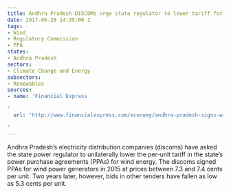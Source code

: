 ```yaml
---
title: Andhra Pradesh DISCOMs urge state regulator to lower tariff for wind energy
date: 2017-06-28 14:35:00 Z
tags:
- Wind
- Regulatory Commission
- PPA
states:
- Andhra Pradesh
sectors:
- Climate Change and Energy
subsectors:
- Renewables
sources:
- name: 'Financial Express

'
  url: 'http://www.financialexpress.com/economy/andhra-pradesh-signs-wind-power-ppas-does-u-turn-wants-25-pct-price-cut-now/728687/

'
---
```


Andhra Pradesh’s electricity distribution companies (discoms) have asked the state power regulator to unilaterally lower the per-unit tariff in the state’s power purchase agreements (PPAs) for wind energy. The discoms signed PPAs for wind power generators in 2015 at prices between 7.3 and 7.4 cents per unit. Two years later, however, bids in other tenders have fallen as low as 5.3 cents per unit.
